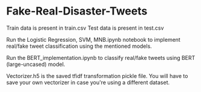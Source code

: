 # Fake-Real-Disaster-Tweets

Train data is present in train.csv
Test data is present in test.csv

Run the Logistic Regression, SVM, MNB.ipynb notebook to implement real/fake tweet classification using the mentioned models.

Run the BERT_implementation.ipynb to classify real/fake tweets using BERT (large-uncased) model.

Vectorizer.h5 is the saved tfidf transformation pickle file. You will have to save your own vectorizer in case you're using a different dataset.
